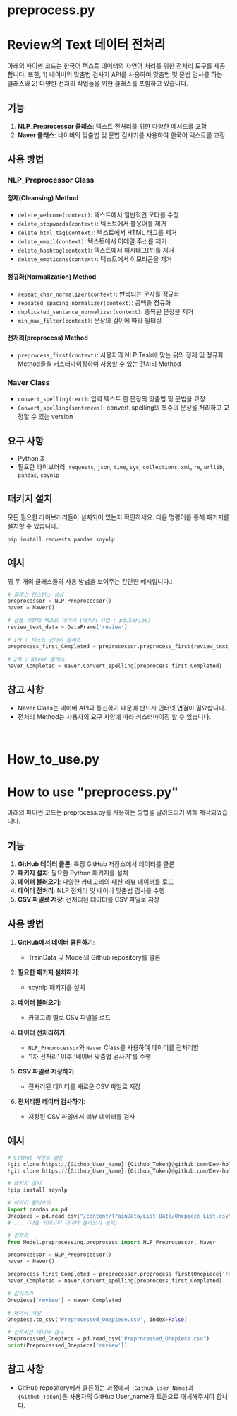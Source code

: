 # preprocess.py
# Review의 Text 데이터 전처리

아래의 파이썬 코드는 한국어 텍스트 데이터의 자연어 처리를 위한 전처리 도구를 제공합니다. 
또한, 1) 네이버의 맞춤법 검사기 API를 사용하여 맞춤법 및 문법 검사를 하는 클래스와 2) 다양한 전처리 작업들을 위한 클래스를 포함하고 있습니다.

## 기능

1. **NLP_Preprocessor 클래스**: 텍스트 전처리를 위한 다양한 메서드를 포함
2. **Naver 클래스**: 네이버의 맞춤법 및 문법 검사기를 사용하여 한국어 텍스트를 교정


## 사용 방법

### NLP_Preprocessor Class

#### 정제(Cleansing) Method
- `delete_welcome(context)`: 텍스트에서 일반적인 오타를 수정
- `delete_stopwords(context)`: 텍스트에서 불용어를 제거
- `delete_html_tag(context)`: 텍스트에서 HTML 태그를 제거
- `delete_email(context)`: 텍스트에서 이메일 주소를 제거
- `delete_hashtag(context)`: 텍스트에서 해시태그(#)를 제거
- `delete_emoticons(context)`: 텍스트에서 이모티콘을 제거

#### 정규화(Normalization) Method
- `repeat_char_normalizer(context)`: 반복되는 문자를 정규화
- `repeated_spacing_normalizer(context)`: 공백을 정규화
- `duplicated_sentence_normalizer(context)`: 중복된 문장을 제거
- `min_max_filter(context)`: 문장의 길이에 따라 필터링

#### 전처리(preprocess) Method
- `preprocess_first(context)`: 사용자의 NLP Task에 맞는 위의 정제 및 정규화 Method들을 커스터마이징하여 사용할 수 있는 전처리 Method


### Naver Class

- `convert_spelling(text)`: 입력 텍스트 한 문장의 맞춤법 및 문법을 교정
- `Convert_spelling(sentences)`: convert_spelling의 복수의 문장을 처리하고 교정할 수 있는 version


## 요구 사항

- Python 3
- 필요한 라이브러리: `requests`, `json`, `time`, `sys`, `collections`, `xml`, `re`, `urllib`, `pandas`, `soynlp`

## 패키지 설치

모든 필요한 라이브러리들이 설치되어 있는지 확인하세요. 다음 명령어를 통해 패키지를 설치할 수 있습니다.:

```
pip install requests pandas soynlp
```

## 예시

위 두 개의 클래스들의 사용 방법을 보여주는 간단한 예시입니다.:

```python
# 클래스 인스턴스 생성
preprocessor = NLP_Preprocessor()
naver = Naver()

# 샘플 리뷰의 텍스트 데이터 (데이터 타입 : pd.Series)
review_text_data = DataFrame['review']

# 1차 : 텍스트 전처리 클래스
preprocess_first_Completed = preprocessor.preprocess_first(review_text_data)

# 2차 : Naver 클래스
naver_Completed = naver.Convert_spelling(preprocess_first_Completed)


```

## 참고 사항

- Naver Class는 네이버 API와 통신하기 때문에 반드시 인터넷 연결이 필요합니다.
- 전처리 Method는 사용자의 요구 사항에 따라 커스터마이징 할 수 있습니다.

&emsp;

# How_to_use.py
# How to use "preprocess.py"

아래의 파이썬 코드는 preprocess.py를 사용하는 방법을 알려드리기 위해 제작되었습니다.

## 기능

1. **GitHub 데이터 클론**: 특정 GitHub 저장소에서 데이터를 클론
2. **패키지 설치**: 필요한 Python 패키지를 설치
3. **데이터 불러오기**: 다양한 카테고리의 패션 리뷰 데이터를 로드
4. **데이터 전처리**: NLP 전처리 및 네이버 맞춤법 검사를 수행
5. **CSV 파일로 저장**: 전처리된 데이터를 CSV 파일로 저장

## 사용 방법

1. **GitHub에서 데이터 클론하기**:
    - TrainData 및 Model의 Github repository를 클론

2. **필요한 패키지 설치하기**:
    - soynlp 패키지를 설치

3. **데이터 불러오기**:
    - 카테고리 별로 CSV 파일을 로드

4. **데이터 전처리하기**:
    - `NLP_Preprocessor`와 `Naver` Class를 사용하여 데이터를 전처리함
    - '1차 전처리' 이후 '네이버 맞춤법 검사기'를 수행

5. **CSV 파일로 저장하기**:
    - 전처리된 데이터를 새로운 CSV 파일로 저장

6. **전처리된 데이터 검사하기**:
    - 저장된 CSV 파일에서 리뷰 데이터를 검사

## 예시

```python
# GitHub 저장소 클론
!git clone https://{Github_User_Name}:{Github_Token}@github.com/Dev-hoT6/TrainData.git
!git clone https://{Github_User_Name}:{Github_Token}@github.com/Dev-hoT6/Model.git

# 패키지 설치
!pip install soynlp

# 데이터 불러오기
import pandas as pd
Onepiece = pd.read_csv("/content/TrainData/List Data/Onepiece_List.csv")
# ... (다른 카테고리 데이터 불러오기 생략)

# 전처리
from Model.preprocessing.preprocess import NLP_Preprocessor, Naver

preprocessor = NLP_Preprocessor()
naver = Naver()

preprocess_first_Completed = preprocessor.preprocess_first(Onepiece['review'])
naver_Completed = naver.Convert_spelling(preprocess_first_Completed)

# 갈아끼기
Onepiece['review'] = naver_Completed

# 데이터 저장
Onepiece.to_csv("Preprocessed_Onepiece.csv", index=False)

# 전처리된 데이터 검사
Preprocessed_Onepiece = pd.read_csv("Preprocessed_Onepiece.csv")
print(Preprocessed_Onepiece['review'])
```


## 참고 사항

- GitHub repository에서 클론하는 과정에서 `{Github_User_Name}`과 `{Github_Token}`은 사용자의 GitHub User_name과 토큰으로 대체해주셔야 합니다.
